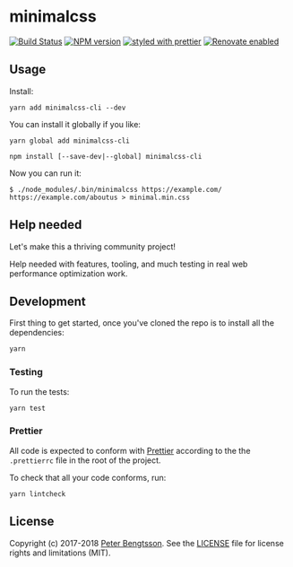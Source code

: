 # minimalcss

[![Build Status](https://travis-ci.org/peterbe/minimalcss-cli.svg?branch=master)](https://travis-ci.org/peterbe/minimalcss)
[![NPM version](https://img.shields.io/npm/v/minimalcss-cli.svg)](https://www.npmjs.com/package/minimalcss)
[![styled with prettier](https://img.shields.io/badge/styled_with-prettier-ff69b4.svg)](#badge)
[![Renovate enabled](https://img.shields.io/badge/renovate-enabled-brightgreen.svg)](https://renovateapp.com/)

## Usage

Install:

```
yarn add minimalcss-cli --dev
```

You can install it globally if you like:

```
yarn global add minimalcss-cli
```

```
npm install [--save-dev|--global] minimalcss-cli
```

Now you can run it:

```shell
$ ./node_modules/.bin/minimalcss https://example.com/ https://example.com/aboutus > minimal.min.css
```

## Help needed

Let's make this a thriving community project!

Help needed with features, tooling, and much testing in real web performance
optimization work.

## Development

First thing to get started, once you've cloned the repo is to install all
the dependencies:

```sh
yarn
```

### Testing

To run the tests:

```sh
yarn test
```

### Prettier

All code is expected to conform with [Prettier](https://prettier.io/) according
to the the `.prettierrc` file in the root of the project.

To check that all your code conforms, run:

    yarn lintcheck

## License

Copyright (c) 2017-2018 [Peter Bengtsson](https://www.peterbe.com).
See the [LICENSE](/LICENSE) file for license rights and limitations (MIT).

